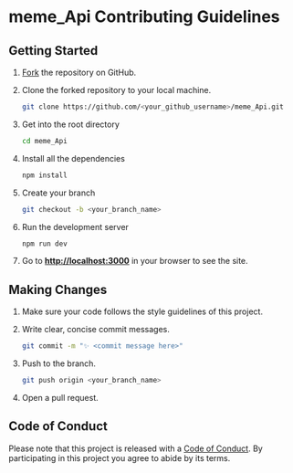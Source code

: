# meme_Api Contributing Guidelines

## Getting Started

1. [Fork](https://github.com/JuanPabloDiaz/meme_Api/fork) the repository on GitHub.
2. Clone the forked repository to your local machine.

   ```sh
   git clone https://github.com/<your_github_username>/meme_Api.git
   ```

3. Get into the root directory

   ```sh
   cd meme_Api
   ```

4. Install all the dependencies

   ```sh
   npm install
   ```

5. Create your branch

   ```sh
   git checkout -b <your_branch_name>
   ```

6. Run the development server

   ```sh
   npm run dev
   ```

7. Go to [**http://localhost:3000**](http://localhost:3000) in your browser to see the site.

## Making Changes

1. Make sure your code follows the style guidelines of this project.
2. Write clear, concise commit messages.

   ```bash
   git commit -m "✨ <commit message here>"
   ```

3. Push to the branch.

   ```bash
   git push origin <your_branch_name>
   ```

4. Open a pull request.

## Code of Conduct

Please note that this project is released with a [Code of Conduct](CODE_OF_CONDUCT.md). By participating in this project you agree to abide by its terms.
